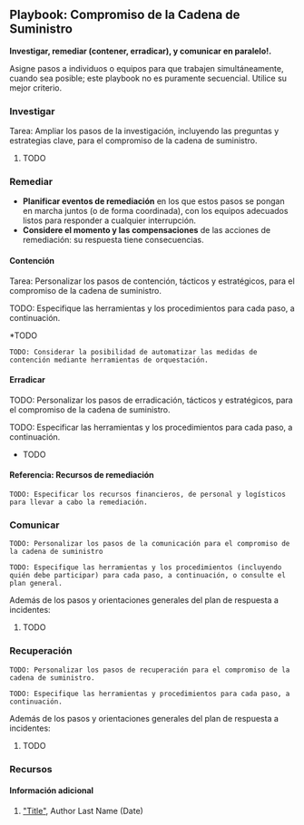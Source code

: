
## Playbook: Compromiso de la Cadena de Suministro

**Investigar, remediar (contener, erradicar), y comunicar en paralelo!.**

Asigne pasos a individuos o equipos para que trabajen simultáneamente, cuando sea posible; este playbook no es puramente secuencial. Utilice su mejor criterio.

### Investigar

Tarea: Ampliar los pasos de la investigación, incluyendo las preguntas y estrategias clave, para el compromiso de la cadena de suministro.

1. TODO

### Remediar

* **Planificar eventos de remediación** en los que estos pasos se pongan en marcha juntos (o de forma coordinada), con los equipos adecuados listos para responder a cualquier interrupción.
* **Considere el momento y las compensaciones** de las acciones de remediación: su respuesta tiene consecuencias.

#### Contención

Tarea: Personalizar los pasos de contención, tácticos y estratégicos, para el compromiso de la cadena de suministro.

TODO: Especifique las herramientas y los procedimientos para cada paso, a continuación.

*TODO

`TODO: Considerar la posibilidad de automatizar las medidas de contención mediante herramientas de orquestación.`

#### Erradicar

TODO: Personalizar los pasos de erradicación, tácticos y estratégicos, para el compromiso de la cadena de suministro.

TODO: Especificar las herramientas y los procedimientos para cada paso, a continuación.

* TODO

#### Referencia: Recursos de remediación

`TODO: Especificar los recursos financieros, de personal y logísticos para llevar a cabo la remediación.`

### Comunicar

`TODO: Personalizar los pasos de la comunicación para el compromiso de la cadena de suministro`

`TODO: Especifique las herramientas y los procedimientos (incluyendo quién debe participar) para cada paso, a continuación, o consulte el plan general.`

Además de los pasos y orientaciones generales del plan de respuesta a incidentes:

1. TODO

### Recuperación

`TODO: Personalizar los pasos de recuperación para el compromiso de la cadena de suministro.`

`TODO: Especifique las herramientas y procedimientos para cada paso, a continuación.`

Además de los pasos y orientaciones generales del plan de respuesta a incidentes:

1. TODO

### Recursos

#### Información adicional

1. <a name="supply-chain-playbook-ref-1"></a>["Title"](#TODO-url), Author Last Name (Date)

